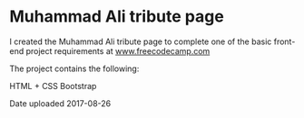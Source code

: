 # Muhammad Ali tribute page 

I created the Muhammad Ali tribute page to complete one of the basic front-end project requirements at www.freecodecamp.com

The project contains the following:

HTML + CSS
Bootstrap

Date uploaded 2017-08-26
